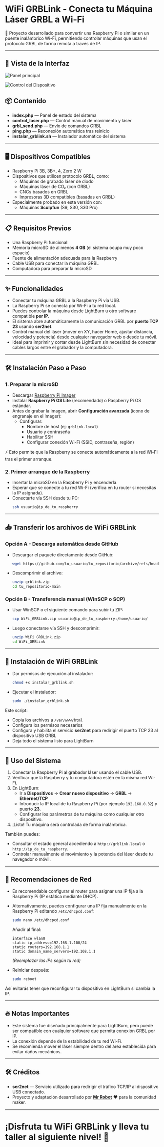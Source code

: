 # WiFi GRBLink - Conecta tu Máquina Láser GRBL a Wi-Fi

🚀 Proyecto desarrollado para convertir una Raspberry Pi o similar en un puente inalámbrico Wi-Fi, permitiendo controlar máquinas que usan el protocolo GRBL de forma remota a través de IP.

---

## 📸 Vista de la Interfaz
![Panel principal](screenshotpanel.png)

![Control del Dispositivo](screenshotpanel.png)



## 📦 Contenido

- **index.php** — Panel de estado del sistema
- **control_laser.php** — Control manual de movimiento y láser
- **grbl_send.php** — Envío de comandos GRBL
- **ping.php** — Reconexión automática tras reinicio
- **instalar_grblink.sh** — Instalador automático del sistema

---

## 🖥️ Dispositivos Compatibles

- Raspberry Pi 3B, 3B+, 4, Zero 2 W
- Dispositivos que utilicen protocolo GRBL, como:
  - Máquinas de grabado láser de diodo
  - Máquinas láser de CO₂ (con GRBL)
  - CNCs basados en GRBL
  - Impresoras 3D compatibles (basadas en GRBL)
- Especialmente probado en esta versión con:
  - Máquinas **Sculpfun** (S9, S30, S30 Pro)

---

## 📋 Requisitos Previos

- Una Raspberry Pi funcional
- Memoria microSD de al menos **4 GB** (el sistema ocupa muy poco espacio)
- Fuente de alimentación adecuada para la Raspberry
- Cable USB para conectar la máquina GRBL
- Computadora para preparar la microSD

---

## ✨ Funcionalidades

- Conectar tu máquina GRBL a la Raspberry Pi vía USB.
- La Raspberry Pi se conecta por Wi-Fi a tu red local.
- Puedes controlar la máquina desde LightBurn u otro software compatible **por IP**.
- El sistema abre automáticamente la comunicación GRBL por **puerto TCP 23** usando **ser2net**.
- Control manual del láser (mover en XY, hacer Home, ajustar distancia, velocidad y potencia) desde cualquier navegador web o desde tu móvil.
- Ideal para imprimir y cortar desde LightBurn sin necesidad de conectar cables largos entre el grabador y la computadora.

---

## 🛠️ Instalación Paso a Paso

### 1. Preparar la microSD

- Descargar [Raspberry Pi Imager](https://www.raspberrypi.com/software/)
- Instalar **Raspberry Pi OS Lite** (recomendado) o Raspberry Pi OS estándar.
- Antes de grabar la imagen, abrir **Configuración avanzada** (ícono de engranaje en el Imager):
  - Configurar:
    - Nombre de host (ej: `grblink.local`)
    - Usuario y contraseña
    - Habilitar SSH
    - Configurar conexión Wi-Fi (SSID, contraseña, región)

⚡ Esto permite que la Raspberry se conecte automáticamente a la red Wi-Fi tras el primer arranque.

### 2. Primer arranque de la Raspberry

- Insertar la microSD en la Raspberry Pi y encenderla.
- Esperar que se conecte a tu red Wi-Fi (verifica en tu router si necesitas la IP asignada).
- Conectarte vía SSH desde tu PC:
  ```bash
  ssh usuario@ip_de_tu_raspberry
  ```

---

## 📥 Transferir los archivos de WiFi GRBLink

### Opción A - Descarga automática desde GitHub

- Descargar el paquete directamente desde GitHub:
  ```bash
  wget https://github.com/tu_usuario/tu_repositorio/archive/refs/heads/main.zip -O grblink.zip
  ```
- Descomprimir el archivo:
  ```bash
  unzip grblink.zip
  cd tu_repositorio-main
  ```

### Opción B - Transferencia manual (WinSCP o SCP)

- Usar WinSCP o el siguiente comando para subir tu ZIP:
  ```bash
  scp WiFi_GRBLink.zip usuario@ip_de_tu_raspberry:/home/usuario/
  ```
- Luego conectarse vía SSH y descomprimir:
  ```bash
  unzip WiFi_GRBLink.zip
  cd WiFi_GRBLink
  ```

---

## 🚀 Instalación de WiFi GRBLink

- Dar permisos de ejecución al instalador:
  ```bash
  chmod +x instalar_grblink.sh
  ```
- Ejecutar el instalador:
  ```bash
  sudo ./instalar_grblink.sh
  ```

Este script:

- Copia los archivos a `/var/www/html`
- Configura los permisos necesarios
- Configura y habilita el servicio **ser2net** para redirigir el puerto TCP 23 al dispositivo USB GRBL
- Deja todo el sistema listo para LightBurn

---

## 🚀 Uso del Sistema

1. Conectar la Raspberry Pi al grabador láser usando el cable USB.
2. Verificar que la Raspberry y tu computadora estén en la misma red Wi-Fi.
3. En LightBurn:
   - Ir a **Dispositivos** → **Crear nuevo dispositivo** → **GRBL** → **Ethernet/TCP**
   - Introducir la IP local de tu Raspberry Pi (por ejemplo `192.168.0.32`) y puerto **23**.
   - Configurar los parámetros de tu máquina como cualquier otro dispositivo.
4. ¡Listo! Tu máquina será controlada de forma inalámbrica.

También puedes:
- Consultar el estado general accediendo a `http://grblink.local` o `http://ip_de_tu_raspberry`.
- Controlar manualmente el movimiento y la potencia del láser desde tu navegador o móvil.

---

## 📡 Recomendaciones de Red

- Es recomendable configurar el router para asignar una IP fija a la Raspberry Pi (IP estática mediante DHCP).
- Alternativamente, puedes configurar una IP fija manualmente en la Raspberry Pi editando `/etc/dhcpcd.conf`:

  ```bash
  sudo nano /etc/dhcpcd.conf
  ```
  Añadir al final:
  ```
  interface wlan0
  static ip_address=192.168.1.100/24
  static routers=192.168.1.1
  static domain_name_servers=192.168.1.1
  ```
  *(Reemplazar las IPs según tu red)*

- Reiniciar después:
  ```bash
  sudo reboot
  ```

Así evitarás tener que reconfigurar tu dispositivo en LightBurn si cambia la IP.

---

## 🔥 Notas Importantes

- Este sistema fue diseñado principalmente para LightBurn, pero puede ser compatible con cualquier software que permita conexión GRBL por IP.
- La conexión depende de la estabilidad de tu red Wi-Fi.
- Se recomienda mover el láser siempre dentro del área establecida para evitar daños mecánicos.

---

## 🛠️ Créditos

- **ser2net** — Servicio utilizado para redirigir el tráfico TCP/IP al dispositivo USB conectado.
- Proyecto y adaptación desarrollado por **[Mr Robot](https://www.instagram.com/alanherbert/)** ❤️ para la comunidad maker.

---

# ¡Disfruta tu WiFi GRBLink y lleva tu taller al siguiente nivel! 🚀
